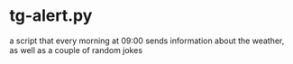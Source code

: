 # tg-alert.py
 a script that every morning at 09:00 sends information about the weather, as well as a couple of random jokes
